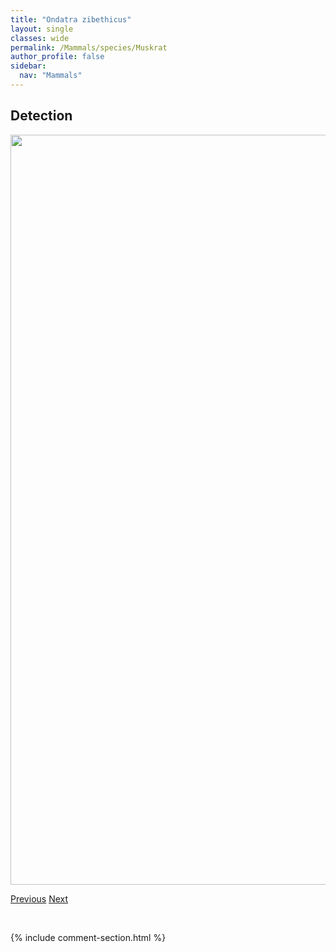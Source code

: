 ```yaml
---
title: "Ondatra zibethicus"
layout: single
classes: wide
permalink: /Mammals/species/Muskrat
author_profile: false
sidebar:
  nav: "Mammals"
---
```


<h2>Detection</h2>

<a href="https://drive.google.com/uc?export=view&id=1w2shYWIY71J-70xoGdB9iWgiGmB_vSWM">
<img src="https://drive.google.com/uc?export=view&id=1w2shYWIY71J-70xoGdB9iWgiGmB_vSWM" height = "1200" width = "800">
</a>


<a href="/DevelopmentWebsite/Mammals/species/WhitetailedDeer" class="pagination--pager" title="Odocoileus virginianus">Previous</a> <a href="/DevelopmentWebsite/Mammals/species/Fisher" class="pagination--pager" title="Pekania">Next</a>

<p>&nbsp;</p>

{% include comment-section.html %}
